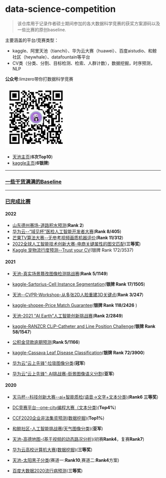 # data-science-competition
>  该仓库用于记录作者硕士期间参加的各大数据科学竞赛的获奖方案源码以及一些比赛的原创baseline. 

主要涵盖的平台/竞赛类型：
- kaggle、阿里天池（tianchi）、华为云大赛（huawei）、百度aistudio、和鲸社区（heywhale）、datafountain等平台
- CV类（分类、分割、目标检测、检索、人群计数），数据挖掘，时序预测，NLP


**公众号**:limzero带你打数据科学竞赛

![image](./Wechat.jpg)

- [天池主页](https://tianchi.aliyun.com/home/science/scienceDetail?userId=1095279432678)(**6次Top10**)
- [kaggle主页](https://www.kaggle.com/aimanlim0/competitions)(**6银牌**)
---
### [一些干货满满的Baseline](https://github.com/DLLXW/data-science-competition/tree/main/baseline)
---
### [已完成比赛](https://github.com/DLLXW/data-science-competition)
#### 2022
- [山东德州赛场-道路积水预测](https://mp.weixin.qq.com/s/A3F2JwNDZckxA4agau85uA)(**Rank 2**)
- [华为云--“域见杯”医检人工智能开发者大赛](https://mp.weixin.qq.com/s/_PE5AzK3FgQ69DFlgX4ESA)(**Rank 8/405**)
- [芒果TV算法大赛--无参考视频画质机器评价](https://mp.weixin.qq.com/s/pwpwd96jtzTB5dFPjfKQAw)(**Rank 11/312**)
- [2022全球人工智能技术创新大赛-电商关键属性的图文匹配](https://github.com/DLLXW/data-science-competition/tree/main/heywhale/gaiic2022/code)(**三等奖**)
- [Kaggle 宠物流行度预测--Trust your CV](https://mp.weixin.qq.com/s/RDuAJLRAaGRc1N0PtDtCQA)(银牌 Rank 172/3537)
#### 2021
- [天池-真实场景篡改图像检测挑战赛](https://mp.weixin.qq.com/s/zsKE1sz8gqtzmwsP4CZGkg)(**Rank 5/1149**)
- [kaggle-Sartorius-Cell Instance Segmentation](https://github.com/DLLXW/kaggle-Sartorius)(**银牌 Rank 17/1505**)
- [天池--CVPR-Workshop-从多张2D人脸重建3D关键点](https://github.com/DLLXW/data-science-competition/tree/main/tianchi/CVPR2021-PIC-Challenge)(**Rank 3/247**)
- [kaggle-shopee-Price Match Guarantee](https://github.com/DLLXW/data-science-competition/tree/main/kaggle/shopee)(**银牌 Rank 118/2426** )
- [天池-2021 “AI Earth”人工智能创新挑战赛](https://github.com/DLLXW/data-science-competition/tree/main/tianchi/2021-AI-Earth)(**Rank 2/2849**)
- [kaggle-RANZCR CLiP-Catheter and Line Position Challenge](https://github.com/DLLXW/data-science-competition/tree/main/kaggle/RANZCR%20CLiP%20-%20Catheter%20and%20Line%20Position%20Challenge)(**银牌 Rank 58/1547**)
- [公积金贷款逾期预测](https://github.com/DLLXW/data-science-competition/tree/main/dc/%E5%85%AC%E7%A7%AF%E9%87%91%E8%B4%B7%E6%AC%BE%E9%80%BE%E6%9C%9F%E9%A2%84%E6%B5%8B)(**Rank 5/1166**)
- [kaggle-Cassava Leaf Disease Classification](https://github.com/DLLXW/data-science-competition/tree/main/dc/%E5%85%AC%E7%A7%AF%E9%87%91%E8%B4%B7%E6%AC%BE%E9%80%BE%E6%9C%9F%E9%A2%84%E6%B5%8B)(**银牌 Rank 72/3900**)

- [华为云“云上先锋”·垃圾图像分类](https://github.com/DLLXW/data-science-competition/tree/main/huawei/%E5%8D%8E%E4%B8%BA%E4%BA%91-%E4%BA%91%E4%B8%8A%E5%85%88%E9%94%8B-%E5%9E%83%E5%9C%BE%E5%9B%BE%E7%89%87%E5%88%86%E7%B1%BB)(**冠军**)
- [华为云“云上先锋”· AI挑战赛-街景图像语义分割](https://github.com/DLLXW/data-science-competition/tree/main/huawei/%E5%8D%8E%E4%B8%BA%E4%BA%91-%E4%BA%91%E4%B8%8A%E5%85%88%E9%94%8B-%E8%A1%97%E6%99%AF%E5%9B%BE%E5%83%8F%E8%AF%AD%E4%B9%89%E5%88%86%E5%89%B2)(**亚军**)

#### 2020
- [天马杯--科技创新大赛--ai+智能质检(语音->文字+文本分类)](https://github.com/DLLXW/data-science-competition/tree/main/else/%E5%A4%A9%E9%A9%AC%E6%9D%AF--AI%2Bz%E6%99%BA%E8%83%BD%E8%B4%A8%E6%A3%80)(**Rank6 三等奖**)

- [DC竞赛平台--one-city编程大赛（文本分类)](https://github.com/DLLXW/data-science-competition/tree/main/dc/one-city%E7%BC%96%E7%A8%8B%E5%A4%A7%E8%B5%9B)(**Top4%**)

- [CCF2020企业非法集资预测(数据挖掘)](https://github.com/DLLXW/data-science-competition/tree/main/datafountain)(**Top1%**)

- [和鲸社区-人工智能挑战赛(天气图像分类)](https://github.com/DLLXW/data-science-competition/tree/main/heywhale/%E4%BA%BA%E5%B7%A5%E6%99%BA%E8%83%BD%E6%8C%91%E6%88%98%E8%B5%9B)(**亚军**)

- [天池-高德地图-(基于视频的动态路况分析)](https://github.com/DLLXW/data-science-competition/tree/main/tianchi/%E9%AB%98%E5%BE%B7%E5%9C%B0%E5%9B%BE)(初赛**Rank4**，复赛**Rank7**)

- [华为云高校计算机大赛(数据挖掘)](https://github.com/DLLXW/data-science-competition/tree/main/huawei/BDC-2020)(**三等奖**)

- [天池-太阳黑子分类](https://github.com/DLLXW/data-science-competition/tree/main/tianchi/Sunspot)(赛道一:**Rank10**,赛道二:**Rank4**方案)

- [百度大数据2020流行病预测](https://github.com/DLLXW/data-science-competition/tree/main/baidu/%E7%99%BE%E5%BA%A6%E5%A4%A7%E6%95%B0%E6%8D%AE2020)(**三等奖**)


